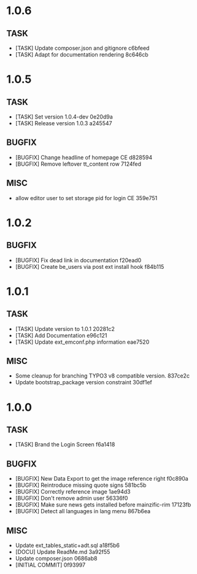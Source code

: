 # 1.0.6

## TASK
- [TASK] Update composer.json and gitignore c6bfeed
- [TASK] Adapt for documentation rendering 8c646cb

# 1.0.5

## TASK
- [TASK] Set version 1.0.4-dev 0e20d9a
- [TASK] Release version 1.0.3 a245547

## BUGFIX
- [BUGFIX] Change headline of homepage CE d828594
- [BUGFIX] Remove leftover tt_content row 7124fed

## MISC
- allow editor user to set storage pid for login CE 359e751

# 1.0.2

## BUGFIX
- [BUGFIX] Fix dead link in documentation f20ead0
- [BUGFIX] Create be_users via post ext install hook f84b115

# 1.0.1

## TASK
- [TASK] Update version to 1.0.1 20281c2
- [TASK] Add Documentation e96c121
- [TASK] Update ext_emconf.php information eae7520

## MISC
- Some cleanup for branching TYPO3 v8 compatible version. 837ce2c
- Update bootstrap_package version constraint 30df1ef

# 1.0.0

## TASK
- [TASK] Brand the Login Screen f6a1418

## BUGFIX
- [BUGFIX] New Data Export to get the image reference right f0c890a
- [BUGFIX] Reintroduce missing quote signs 581bc5b
- [BUGFIX] Correctly reference image 1ae94d3
- [BUGFIX] Don't remove admin user 56336f0
- [BUGFIX] Make sure news gets installed before mainzific-rim 17123fb
- [BUGFIX] Detect all languages in lang menu 867b6ea

## MISC
- Update ext_tables_static+adt.sql a18f5b6
- [DOCU] Update ReadMe.md 3a92f55
- Update composer.json 0686ab8
- [INITIAL COMMIT] 0f93997


